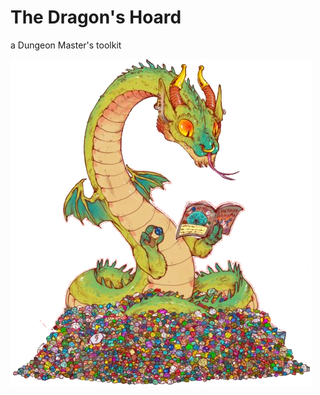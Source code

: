 # The Dragon's Hoard
a Dungeon Master's toolkit

![Mascot](https://raw.githubusercontent.com/RGBKnights/expeditio/master/expeditio-mascot.png)
